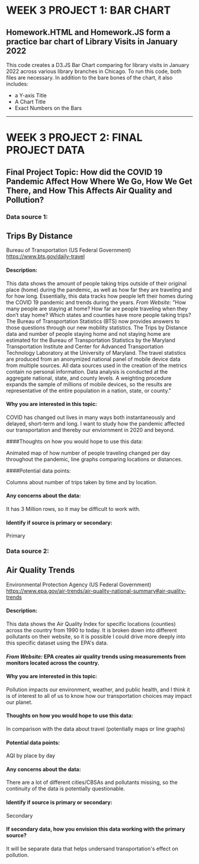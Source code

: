 # WEEK 3 PROJECT 1: BAR CHART

##  Homework.HTML and Homework.JS form a practice bar chart of Library Visits in January 2022

This code creates a D3.JS Bar Chart comparing for library visits in January 2022 across various library branches in Chicago. To run this code, both files are necessary. In addition to the bare bones of the chart, it also includes:
- a Y-axis Title
- A Chart Title
- Exact Numbers on the Bars 





---
# WEEK 3 PROJECT 2: FINAL PROJECT DATA

## Final Project Topic:  How did the COVID 19 Pandemic Affect How Where We Go, How We Get There, and How This Affects Air Quality and Pollution?

### Data source 1:
## Trips By Distance
Bureau of Transportation (US Federal Government)
https://www.bts.gov/daily-travel

#### Description: 

This data shows the amount of people taking trips outside of their original place (home) during the pandemic, as well as how far they are traveling and for how long. Essentially, this data tracks how people left their homes during the COVID 19 pandemic and trends during the years.
*From Website:* "How many people are staying at home? How far are people traveling when they don’t stay home? Which states and counties have more people taking trips? The Bureau of Transportation Statistics (BTS) now provides answers to those questions through our new mobility statistics. The Trips by Distance data and number of people staying home and not staying home are estimated for the Bureau of Transportation Statistics by the Maryland Transportation Institute and Center for Advanced Transportation Technology Laboratory at the University of Maryland. The travel statistics are produced from an anonymized national panel of mobile device data from multiple sources. All data sources used in the creation of the metrics contain no personal information. Data analysis is conducted at the aggregate national, state, and county levels. A weighting procedure expands the sample of millions of mobile devices, so the results are representative of the entire population in a nation, state, or county."


#### Why you are interested in this topic: 

COVID has changed out lives in many ways both instantaneously and delayed, short-term and long. I want to study how the pandemic affected our transportation and thereby our enviornment in 2020 and beyond.

####Thoughts on how you would hope to use this data: 

Animated map of how number of people traveling changed per day throughout the pandemic, line graphs comparing locations or distances.

####Potential data points: 

Columns about number of trips taken by time and by location.

#### Any concerns about the data: 

It has 3 Million rows, so it may be difficult to work with.

#### Identify if source is primary or secondary: 

Primary


### Data source 2:
## Air Quality Trends
Environmental Protection Agency (US Federal Government)
https://www.epa.gov/air-trends/air-quality-national-summary#air-quality-trends

#### Description: 

This data shows the Air Quality Index for specific locations (counties) across the country from 1990 to today. It is broken down into different pollutants on their website, so it is possible I could drive more deeply into this specific dataset using the EPA's data.

#### *From Website:* EPA creates air quality trends using measurements from monitors located across the country.

#### Why you are interested in this topic: 

Pollution impacts our environment, weather, and public health, and I think it is of interest to all of us to know how our transportation choices may impact our planet.

#### Thoughts on how you would hope to use this data: 

In comparison with the data about travel (potentially maps or line graphs)

#### Potential data points: 

AQI by place by day

#### Any concerns about the data: 

There are a lot of different cities/CBSAs and pollutants missing, so the continuity of the data is potentially questionable.

#### Identify if source is primary or secondary:
Secondary

#### If secondary data, how you envision this data working with the primary source? 

It will be separate data that helps undersand transportation's effect on pollution.
